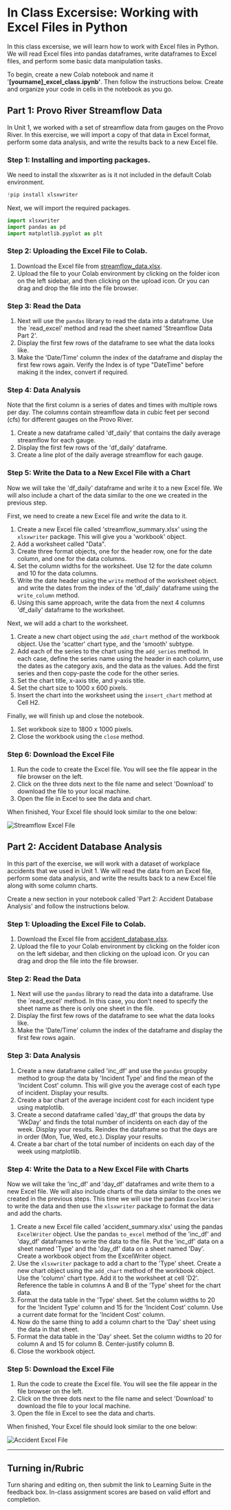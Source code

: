 # In Class Excersise: Working with Excel Files in Python

In this class excersise, we will learn how to work with Excel files in Python. We will read Excel files into pandas dataframes, write dataframes to Excel files, and perform some basic data manipulation tasks.

To begin, create a new Colab notebook and name it '**[yourname]_excel_class.ipynb'**. Then follow the instructions below. Create and organize your code in cells in the notebook as you go.

## Part 1: Provo River Streamflow Data

In Unit 1, we worked with a set of streamflow data from gauges on the Provo River. In this exercise, we will import a copy of that data in Excel format, perform some data analysis, and write the results back to a new Excel file.

### Step 1: Installing and importing packages.

We need to install the xlsxwriter as is it not included in the default Colab environment.

```python
!pip install xlsxwriter
```

Next, we will import the required packages.

```python
import xlsxwriter
import pandas as pd
import matplotlib.pyplot as plt
```

### Step 2: Uploading the Excel File to Colab.

1. Download the Excel file from [streamflow_data.xlsx](streamflow_data.xlsx).
2. Upload the file to your Colab environment by clicking on the folder icon on the left sidebar, and then clicking on the upload icon. Or you can drag and drop the file into the file browser.

### Step 3: Read the Data

1. Next will use the `pandas` library to read the data into a dataframe. Use the `read_excel' method and read the sheet named 'Streamflow Data Part 2'. 
2. Display the first few rows of the dataframe to see what the data looks like.
3. Make the 'Date/Time' column the index of the dataframe and display the first few rows again. Verify the Index is of type "DateTime" before making it the index, convert if required.

### Step 4: Data Analysis

Note that the first column is a series of dates and times with multiple rows per day. The columns contain streamflow data in cubic feet per second (cfs) for different gauges on the Provo River. 

1. Create a new dataframe called 'df_daily' that contains the daily average streamflow for each gauge.
2. Display the first few rows of the 'df_daily' dataframe.
3. Create a line plot of the daily average streamflow for each gauge.

### Step 5: Write the Data to a New Excel File with a Chart

Now we will take the 'df_daily' dataframe and write it to a new Excel file. We will also include a chart of the data similar to the one we created in the previous step.

First, we need to create a new Excel file and write the data to it.

1. Create a new Excel file called 'streamflow_summary.xlsx' using the `xlsxwriter` package. This will give you a 
   'workbook' object.
2. Add a worksheet called "Data".
3. Create three format objects, one for the header row, one for the date column, and one for the data columns.
4. Set the column widths for the worksheet. Use 12 for the date column and 10 for the data columns.
4. Write the date header using the `write` method of the worksheet object. and write the dates from the index of the 'df_daily' dataframe using the `write_column` method.
5. Using this same approach, write the data from the next 4 columns 'df_daily' dataframe to the worksheet.

Next, we will add a chart to the worksheet. 

1. Create a new chart object using the `add_chart` method of the workbook object. Use the 'scatter' chart type, and the 'smooth' subtype.
2. Add each of the series to the chart using the `add_series` method. In each case, define the series name using the header in each column, use the dates as the category axis, and the data as the values. Add the first series and then copy-paste the code for the other series.
3. Set the chart title, x-axis title, and y-axis title.
4. Set the chart size to 1000 x 600 pixels.
5. Insert the chart into the worksheet using the `insert_chart` method at Cell H2.

Finally, we will finish up and close the notebook.

1. Set workbook size to 1800 x 1000 pixels.
2. Close the workbook using the `close` method.

### Step 6: Download the Excel File

1. Run the code to create the Excel file. You will see the file appear in the file browser on the left.
2. Click on the three dots next to the file name and select 'Download' to download the file to your local machine.
3. Open the file in Excel to see the data and chart.

When finished, Your Excel file should look similar to the one below:

![Streamflow Excel File](streamflow_screenshot.png)

## Part 2: Accident Database Analysis

In this part of the exercise, we will work with a dataset of workplace accidents that we used in Unit 1. We will read the data from an Excel file, perform some data analysis, and write the results back to a new Excel file along with some column charts.

Create a new section in your notebook called 'Part 2: Accident Database Analysis' and follow the instructions below.

### Step 1: Uploading the Excel File to Colab.

1. Download the Excel file from [accident_database.xlsx](accident_database.xlsx).
2. Upload the file to your Colab environment by clicking on the folder icon on the left sidebar, and then clicking on the upload icon. Or you can drag and drop the file into the file browser.

### Step 2: Read the Data

1. Next will use the `pandas` library to read the data into a dataframe. Use the `read_excel' method. In this case, 
   you don't need to specify the sheet name as there is only one sheet in the file.
2. Display the first few rows of the dataframe to see what the data looks like.
3. Make the 'Date/Time' column the index of the dataframe and display the first few rows again.

### Step 3: Data Analysis

1. Create a new dataframe called 'inc_df' and use the `pandas` groupby method to group the data by 'Incident Type' 
   and find the mean of the 'Incident Cost' column. This will give you the average cost of each type of incident. 
   Display your results.
2. Create a bar chart of the average incident cost for each incident type using matplotlib.
3. Create a second dataframe called 'day_df' that groups the data by 'WkDay' and finds the total number of 
   incidents on each day of the week. Display your results. Reindex the dataframe so that the days are in order (Mon,
   Tue, Wed, etc.). Display your results.
4. Create a bar chart of the total number of incidents on each day of the week using matplotlib.

### Step 4: Write the Data to a New Excel File with Charts

Now we will take the 'inc_df' and 'day_df' dataframes and write them to a new Excel file. We will also include 
charts of the data similar to the ones we created in the previous steps. This time we will use the pandas 
`ExcelWriter` to write the data and then use the `xlsxwriter` package to format the data and add the charts.

1. Create a new Excel file called 'accident_summary.xlsx' using the pandas `ExcelWriter` object. Use the pandas 
`to_excel` 
method of the 'inc_df' and 'day_df' dataframes to write the data to the file. Put the 'inc_df' data on a sheet 
named 'Type' and the 'day_df' data on a sheet named 'Day'. Create a workbook object from the ExcelWriter object.
2. Use the `xlsxwriter` package to add a chart to the 'Type' sheet. Create a new chart object using the `add_chart` 
  method of the workbook object. Use the 'column' chart type. Add it to the worksheet at cell 'D2'. Reference 
  the table in columns A and B of the 'Type' sheet for the chart data.
3. Format the data table in the 'Type' sheet. Set the column widths to 20 for the 'Incident Type' column and 15 
  for the 'Incident Cost' column. Use a current date format for the 'Incident Cost' column.
3. Now do the same thing to add a column chart to the 'Day' sheet using the data in that sheet.
4. Format the data table in the 'Day' sheet. Set the column widths to 20 for column A and 15 for column B. 
      Center-justify column B.
5. Close the workbook object.

### Step 5: Download the Excel File

1. Run the code to create the Excel file. You will see the file appear in the file browser on the left.
2. Click on the three dots next to the file name and select 'Download' to download the file to your local machine.
3. Open the file in Excel to see the data and charts.

When finished, Your Excel file should look similar to the one below:

![Accident Excel File](accident_screenshot.png)

---

## Turning in/Rubric
Turn sharing and editing on, then submit the link to Learning Suite in the feedback box. In-class assignment scores are based on valid effort and completion.

